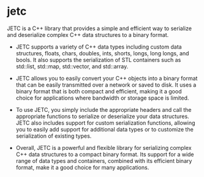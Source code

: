 # jetc

JETC is a C++ library that provides a simple and efficient way to serialize and deserialize complex C++ data structures to a binary format.

* JETC supports a variety of C++ data types including custom data structures, floats, chars, doubles, ints, shorts, longs, long longs, and bools. It also supports the serialization of STL containers such as std::list, std::map, std::vector, and std::array.

* JETC allows you to easily convert your C++ objects into a binary format that can be easily transmitted over a network or saved to disk. It uses a binary format that is both compact and efficient, making it a good choice for applications where bandwidth or storage space is limited.

* To use JETC, you simply include the appropriate headers and call the appropriate functions to serialize or deserialize your data structures. JETC also includes support for custom serialization functions, allowing you to easily add support for additional data types or to customize the serialization of existing types.

* Overall, JETC is a powerful and flexible library for serializing complex C++ data structures to a compact binary format. Its support for a wide range of data types and containers, combined with its efficient binary format, make it a good choice for many applications.
